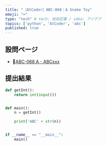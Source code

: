 ```yaml
---
title: "［AtCoder］ABC-068｜A Snake Toy"
emoji: "⌨️"
type: "tech" # tech: 技術記事 / idea: アイデア
topics: ['python', 'AtCoder', 'abc']
published: true
---
```


## 設問ページ

- 🔗[ABC-068 A - ABCxxx](https://atcoder.jp/contests/abc068/tasks/abc068_a)

## 提出結果

```python
def getInt():
    return int(input())


def main():
    n = getInt()

    print('ABC' + str(n))


if __name__ == "__main__":
    main()
```
